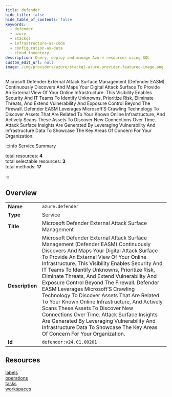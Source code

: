```yaml
---
title: defender
hide_title: false
hide_table_of_contents: false
keywords:
  - defender
  - azure
  - stackql
  - infrastructure-as-code
  - configuration-as-data
  - cloud inventory
description: Query, deploy and manage Azure resources using SQL
custom_edit_url: null
image: /img/providers/azure/stackql-azure-provider-featured-image.png
---
```

Microsoft Defender External Attack Surface Management (Defender EASM) Continuously Discovers And Maps Your Digital Attack Surface To Provide An External View Of Your Online Infrastructure. This Visibility Enables Security And IT Teams To Identify Unknowns, Prioritize Risk, Eliminate Threats, And Extend Vulnerability And Exposure Control Beyond The Firewall. Defender EASM Leverages Microsoft’S Crawling Technology To Discover Assets That Are Related To Your Known Online Infrastructure, And Actively Scans These Assets To Discover New Connections Over Time. Attack Surface Insights Are Generated By Leveraging Vulnerability And Infrastructure Data To Showcase The Key Areas Of Concern For Your Organization.  
    
:::info Service Summary

<div class="row">
<div class="providerDocColumn">
<span>total resources:&nbsp;<b>4</b></span><br />
<span>total selectable resources:&nbsp;<b>3</b></span><br />
<span>total methods:&nbsp;<b>17</b></span><br />
</div>
</div>

:::

## Overview
<table><tbody>
<tr><td><b>Name</b></td><td><code>azure.defender</code></td></tr>
<tr><td><b>Type</b></td><td>Service</td></tr>
<tr><td><b>Title</b></td><td>Microsoft Defender External Attack Surface Management</td></tr>
<tr><td><b>Description</b></td><td>Microsoft Defender External Attack Surface Management (Defender EASM) Continuously Discovers And Maps Your Digital Attack Surface To Provide An External View Of Your Online Infrastructure. This Visibility Enables Security And IT Teams To Identify Unknowns, Prioritize Risk, Eliminate Threats, And Extend Vulnerability And Exposure Control Beyond The Firewall. Defender EASM Leverages Microsoft’S Crawling Technology To Discover Assets That Are Related To Your Known Online Infrastructure, And Actively Scans These Assets To Discover New Connections Over Time. Attack Surface Insights Are Generated By Leveraging Vulnerability And Infrastructure Data To Showcase The Key Areas Of Concern For Your Organization.</td></tr>
<tr><td><b>Id</b></td><td><code>defender:v24.01.00201</code></td></tr>
</tbody></table>

## Resources
<div class="row">
<div class="providerDocColumn">
<a href="/providers/azure/defender/labels/">labels</a><br />
<a href="/providers/azure/defender/operations/">operations</a><br />
</div>
<div class="providerDocColumn">
<a href="/providers/azure/defender/tasks/">tasks</a><br />
<a href="/providers/azure/defender/workspaces/">workspaces</a><br />
</div>
</div>
